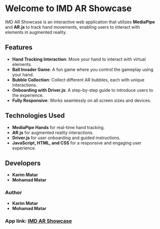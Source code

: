 # Welcome to IMD AR Showcase

IMD AR Showcase is an interactive web application that utilizes **MediaPipe** and **AR.js** to track hand movements, enabling users to interact with elements in augmented reality.

## Features
- **Hand Tracking Interaction**: Move your hand to interact with virtual elements.
- **Ball Invader Game**: A fun game where you control the gameplay using your hand.
- **Bubble Collection**: Collect different AR bubbles, each with unique interactions.
- **Onboarding with Driver.js**: A step-by-step guide to introduce users to the experience.
- **Fully Responsive**: Works seamlessly on all screen sizes and devices.

## Technologies Used
- **MediaPipe Hands** for real-time hand tracking.
- **AR.js** for augmented reality interactions.
- **Driver.js** for user onboarding and guided instructions.
- **JavaScript, HTML, and CSS** for a responsive and engaging user experience.

## Developers
- **Karim Matar**
- **Mohamad Matar**

### Author
- **Karim Matar**
- **Mohamad Matar**

### App link: [IMD AR Showcase](https://digitalproductstudio.github.io/werkstuk-infodag-ar-showcase/)